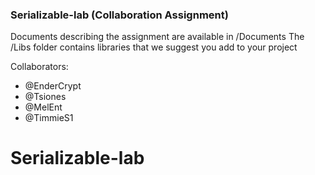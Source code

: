 ### Serializable-lab (Collaboration Assignment)

Documents describing the assignment are available in /Documents
The /Libs folder contains libraries that we suggest you add to your project

Collaborators:
- @EnderCrypt
- @Tsiones
- @MelEnt
- @TimmieS1
# Serializable-lab
